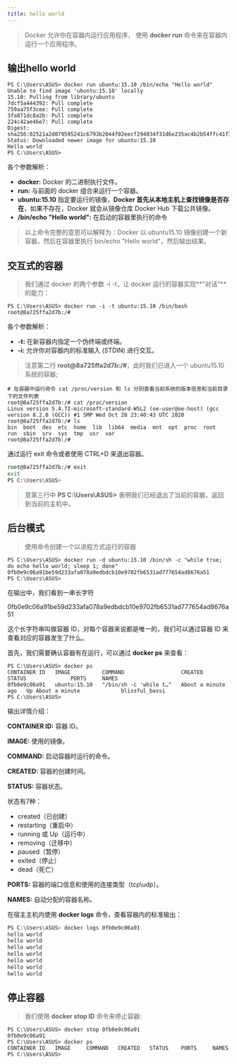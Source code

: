 ```yaml
---
title: hello world
---
```


> Docker 允许你在容器内运行应用程序， 使用 **docker run** 命令来在容器内运行一个应用程序。

## 输出hello world

```shell
PS C:\Users\ASUS> docker run ubuntu:15.10 /bin/echo "Hello world"
Unable to find image 'ubuntu:15.10' locally
15.10: Pulling from library/ubuntu
7dcf5a444392: Pull complete
759aa75f3cee: Pull complete
3fa871dc8a2b: Pull complete
224c42ae46e7: Pull complete
Digest: sha256:02521a2d079595241c6793b2044f02eecf294034f31d6e235ac4b2b54ffc41f3
Status: Downloaded newer image for ubuntu:15.10
Hello world
PS C:\Users\ASUS>
```

各个参数解析：

- **docker:** Docker 的二进制执行文件。
- **run:** 与前面的 docker 组合来运行一个容器。
- **ubuntu:15.10** 指定要运行的镜像，**Docker 首先从本地主机上查找镜像是否存在**，如果不存在，Docker 就会从镜像仓库 Docker Hub 下载公共镜像。
- **/bin/echo "Hello world":** 在启动的容器里执行的命令

> 以上命令完整的意思可以解释为：Docker 以 ubuntu15.10 镜像创建一个新容器，然后在容器里执行 bin/echo "Hello world"，然后输出结果。

## 交互式的容器

> 我们通过 docker 的两个参数 -i -t，让 docker 运行的容器实现**"对话"**的能力：

```shell
PS C:\Users\ASUS> docker run -i -t ubuntu:15.10 /bin/bash
root@8a725ffa2d7b:/#
```

各个参数解析：

- **-t:** 在新容器内指定一个伪终端或终端。
- **-i:** 允许你对容器内的标准输入 (STDIN) 进行交互。

> 注意第二行 **root@8a725ffa2d7b:/#**，此时我们已进入一个 ubuntu15.10 系统的容器;

```shell
# 在容器中运行命令 cat /proc/version 和 ls 分别查看当前系统的版本信息和当前目录下的文件列表
root@8a725ffa2d7b:/# cat /proc/version
Linux version 5.4.72-microsoft-standard-WSL2 (oe-user@oe-host) (gcc version 8.2.0 (GCC)) #1 SMP Wed Oct 28 23:40:43 UTC 2020
root@8a725ffa2d7b:/# ls
bin  boot  dev  etc  home  lib  lib64  media  mnt  opt  proc  root  run  sbin  srv  sys  tmp  usr  var
root@8a725ffa2d7b:/#
```

通过运行 exit 命令或者使用 CTRL+D 来退出容器。

```sh
root@8a725ffa2d7b:/# exit
exit
PS C:\Users\ASUS>
```

> 意第三行中 **PS C:\Users\ASUS>** 表明我们已经退出了当前的容器，返回到当前的主机中。

## 后台模式

> 使用命令创建一个以进程方式运行的容器

```shell
PS C:\Users\ASUS> docker run -d ubuntu:15.10 /bin/sh -c "while true; do echo hello world; sleep 1; done"
0fb0e9c06a91be59d233afa078a9edbdcb10e9702fb6531ad777654ad8676a51
PS C:\Users\ASUS>
```

在输出中，我们看到一串长字符

0fb0e9c06a91be59d233afa078a9edbdcb10e9702fb6531ad777654ad8676a51

这个长字符串叫做容器 ID，对每个容器来说都是唯一的，我们可以通过容器 ID 来查看对应的容器发生了什么。

首先，我们需要确认容器有在运行，可以通过 **docker ps** 来查看：

```shell
PS C:\Users\ASUS> docker ps
CONTAINER ID   IMAGE          COMMAND                  CREATED              STATUS              PORTS     NAMES
0fb0e9c06a91   ubuntu:15.10   "/bin/sh -c 'while t…"   About a minute ago   Up About a minute             blissful_bassi
PS C:\Users\ASUS>
```

输出详情介绍：

**CONTAINER ID:** 容器 ID。

**IMAGE:** 使用的镜像。

**COMMAND:** 启动容器时运行的命令。

**CREATED:** 容器的创建时间。

**STATUS:** 容器状态。

状态有7种：

- created（已创建）
- restarting（重启中）
- running 或 Up（运行中）
- removing（迁移中）
- paused（暂停）
- exited（停止）
- dead（死亡）

**PORTS:** 容器的端口信息和使用的连接类型（tcp\udp）。

**NAMES:** 自动分配的容器名称。

在宿主主机内使用 **docker logs** 命令，查看容器内的标准输出：

```sh
PS C:\Users\ASUS> docker logs 0fb0e9c06a91
hello world
hello world
hello world
hello world
hello world
hello world
hello world
```

## 停止容器

> 我们使用 **docker stop ID**  命令来停止容器:

```shell
PS C:\Users\ASUS> docker stop 0fb0e9c06a91
0fb0e9c06a91
PS C:\Users\ASUS> docker ps
CONTAINER ID   IMAGE     COMMAND   CREATED   STATUS    PORTS     NAMES
PS C:\Users\ASUS>
```

